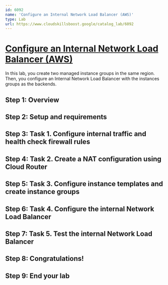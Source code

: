 ```yaml
---
id: 6092
name: 'Configure an Internal Network Load Balancer (AWS)'
type: Lab
url: https://www.cloudskillsboost.google/catalog_lab/6092
---
```


# [Configure an Internal Network Load Balancer (AWS)](https://www.cloudskillsboost.google/catalog_lab/6092)

In this lab, you create two managed instance groups in the same region. Then, you configure an Internal Network Load Balancer with the instances groups as the backends.

## Step 1: Overview

## Step 2: Setup and requirements

## Step 3: Task 1. Configure internal traffic and health check firewall rules

## Step 4: Task 2. Create a NAT configuration using Cloud Router

## Step 5: Task 3. Configure instance templates and create instance groups

## Step 6: Task 4. Configure the internal Network Load Balancer

## Step 7: Task 5. Test the internal Network Load Balancer

## Step 8: Congratulations!

## Step 9: End your lab
